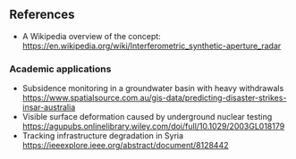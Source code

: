 ## References

* A Wikipedia overview of the concept: https://en.wikipedia.org/wiki/Interferometric_synthetic-aperture_radar

### Academic applications

* Subsidence monitoring in a groundwater basin with heavy withdrawals https://www.spatialsource.com.au/gis-data/predicting-disaster-strikes-insar-australia
* Visible surface deformation caused by underground nuclear testing https://agupubs.onlinelibrary.wiley.com/doi/full/10.1029/2003GL018179
* Tracking infrastructure degradation in Syria https://ieeexplore.ieee.org/abstract/document/8128442

